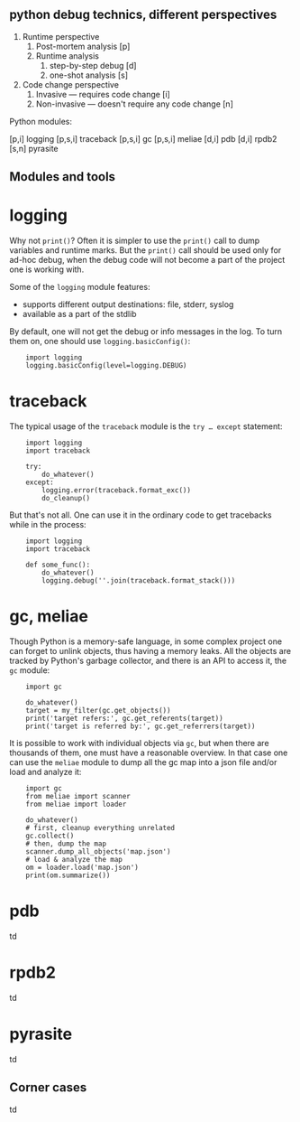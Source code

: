 python debug technics, different perspectives
---------------------------------------------

1. Runtime perspective
    1. Post-mortem analysis [p]
    2. Runtime analysis
        1. step-by-step debug [d]
        2. one-shot analysis [s]
2. Code change perspective
    1. Invasive — requires code change [i]
    2. Non-invasive — doesn't require any code change [n]

Python modules:

[p,i] logging
[p,s,i] traceback
[p,s,i] gc
[p,s,i] meliae
[d,i] pdb
[d,i] rpdb2
[s,n] pyrasite

Modules and tools
-----------------

logging
=======

Why not `print()`? Often it is simpler to use the `print()` call
to dump variables and runtime marks. But the `print()` call should
be used only for ad-hoc debug, when the debug code will not become
a part of the project one is working with.

Some of the `logging` module features:

* supports different output destinations: file, stderr, syslog
* available as a part of the stdlib

By default, one will not get the debug or info messages in the log.
To turn them on, one should use `logging.basicConfig()`:
```
    import logging
    logging.basicConfig(level=logging.DEBUG)
```

traceback
=========

The typical usage of the `traceback` module is the `try … except`
statement:
```
    import logging
    import traceback

    try:
        do_whatever()
    except:
        logging.error(traceback.format_exc())
        do_cleanup()
```

But that's not all. One can use it in the ordinary code to get
tracebacks while in the process:
```
    import logging
    import traceback

    def some_func():
        do_whatever()
        logging.debug(''.join(traceback.format_stack()))
```

gc, meliae
==========

Though Python is a memory-safe language, in some complex project
one can forget to unlink objects, thus having a memory leaks. All
the objects are tracked by Python's garbage collector, and there
is an API to access it, the `gc` module:
```
    import gc

    do_whatever()
    target = my_filter(gc.get_objects())
    print('target refers:', gc.get_referents(target))
    print('target is referred by:', gc.get_referrers(target))
```

It is possible to work with individual objects via `gc`, but when
there are thousands of them, one must have a reasonable overview.
In that case one can use the `meliae` module to dump all the
gc map into a json file and/or load and analyze it:
```
    import gc
    from meliae import scanner
    from meliae import loader

    do_whatever()
    # first, cleanup everything unrelated
    gc.collect()
    # then, dump the map
    scanner.dump_all_objects('map.json')
    # load & analyze the map
    om = loader.load('map.json')
    print(om.summarize())
```

pdb
===

td

rpdb2
=====

td

pyrasite
========

td

Corner cases
------------

td
